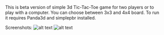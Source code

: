 This is beta version of simple 3d Tic-Tac-Toe game for two players or to play with a computer.
You can choose between 3x3 and 4x4 board.
To run it requires Panda3d and simplepbr installed.

Screenshots:
![alt text](https://cdnb.artstation.com/p/assets/images/images/074/031/735/large/jakub-ziomek-ttto1.jpg?1711041408)
![alt text](https://cdna.artstation.com/p/assets/images/images/074/031/740/large/jakub-ziomek-ttto2.jpg?1711041413)


